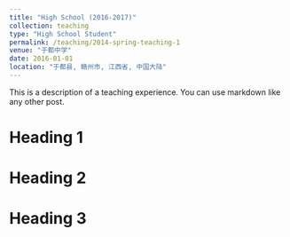 ```yaml
---
title: "High School (2016-2017)"
collection: teaching
type: "High School Student"
permalink: /teaching/2014-spring-teaching-1
venue: "于都中学"
date: 2016-01-01
location: "于都县, 赣州市, 江西省, 中国大陆"
---
```


This is a description of a teaching experience. You can use markdown like any other post.

Heading 1
======

Heading 2
======

Heading 3
======
